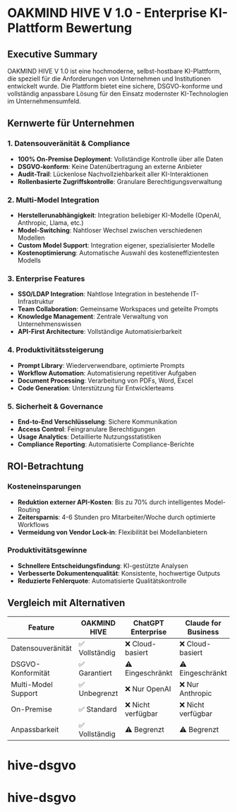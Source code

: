 # OAKMIND HIVE V 1.0 - Enterprise KI-Plattform Bewertung

## Executive Summary

OAKMIND HIVE V 1.0 ist eine hochmoderne, selbst-hostbare KI-Plattform, die speziell für die Anforderungen von Unternehmen und Institutionen entwickelt wurde. Die Plattform bietet eine sichere, DSGVO-konforme und vollständig anpassbare Lösung für den Einsatz modernster KI-Technologien im Unternehmensumfeld.

## Kernwerte für Unternehmen

### 1. **Datensouveränität & Compliance**
- **100% On-Premise Deployment**: Vollständige Kontrolle über alle Daten
- **DSGVO-konform**: Keine Datenübertragung an externe Anbieter
- **Audit-Trail**: Lückenlose Nachvollziehbarkeit aller KI-Interaktionen
- **Rollenbasierte Zugriffskontrolle**: Granulare Berechtigungsverwaltung

### 2. **Multi-Model Integration**
- **Herstellerunabhängigkeit**: Integration beliebiger KI-Modelle (OpenAI, Anthropic, Llama, etc.)
- **Model-Switching**: Nahtloser Wechsel zwischen verschiedenen Modellen
- **Custom Model Support**: Integration eigener, spezialisierter Modelle
- **Kostenoptimierung**: Automatische Auswahl des kosteneffizientesten Modells

### 3. **Enterprise Features**
- **SSO/LDAP Integration**: Nahtlose Integration in bestehende IT-Infrastruktur
- **Team Collaboration**: Gemeinsame Workspaces und geteilte Prompts
- **Knowledge Management**: Zentrale Verwaltung von Unternehmenswissen
- **API-First Architecture**: Vollständige Automatisierbarkeit

### 4. **Produktivitätssteigerung**
- **Prompt Library**: Wiederverwendbare, optimierte Prompts
- **Workflow Automation**: Automatisierung repetitiver Aufgaben
- **Document Processing**: Verarbeitung von PDFs, Word, Excel
- **Code Generation**: Unterstützung für Entwicklerteams

### 5. **Sicherheit & Governance**
- **End-to-End Verschlüsselung**: Sichere Kommunikation
- **Access Control**: Feingranulare Berechtigungen
- **Usage Analytics**: Detaillierte Nutzungsstatistiken
- **Compliance Reporting**: Automatisierte Compliance-Berichte

## ROI-Betrachtung

### Kosteneinsparungen
- **Reduktion externer API-Kosten**: Bis zu 70% durch intelligentes Model-Routing
- **Zeitersparnis**: 4-6 Stunden pro Mitarbeiter/Woche durch optimierte Workflows
- **Vermeidung von Vendor Lock-in**: Flexibilität bei Modellanbietern

### Produktivitätsgewinne
- **Schnellere Entscheidungsfindung**: KI-gestützte Analysen
- **Verbesserte Dokumentenqualität**: Konsistente, hochwertige Outputs
- **Reduzierte Fehlerquote**: Automatisierte Qualitätskontrolle

## Vergleich mit Alternativen

| Feature | OAKMIND HIVE | ChatGPT Enterprise | Claude for Business |
|---------|--------------|-------------------|-------------------|
| Datensouveränität | ✅ Vollständig | ❌ Cloud-basiert | ❌ Cloud-basiert |
| DSGVO-Konformität | ✅ Garantiert | ⚠️ Eingeschränkt | ⚠️ Eingeschränkt |
| Multi-Model Support | ✅ Unbegrenzt | ❌ Nur OpenAI | ❌ Nur Anthropic |
| On-Premise | ✅ Standard | ❌ Nicht verfügbar | ❌ Nicht verfügbar |
| Anpassbarkeit | ✅ Vollständig | ⚠️ Begrenzt | ⚠️ Begrenzt |# hive-dsgvo
# hive-dsgvo
# hive-dsgvo
